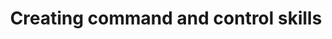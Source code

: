 ---
title: Creating command and control skills
redirect_to:
  - https://www.ibm.com/support/knowledgecenter/SS7P7S_ind/watson-assistant-solutions/skill/command_and_control_skill.html
---